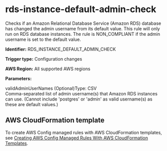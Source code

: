 # rds\-instance\-default\-admin\-check<a name="rds-instance-default-admin-check"></a>

Checks if an Amazon Relational Database Service \(Amazon RDS\) database has changed the admin username from its default value\. This rule will only run on RDS database instances\. The rule is NON\_COMPLIANT if the admin username is set to the default value\. 

**Identifier:** RDS\_INSTANCE\_DEFAULT\_ADMIN\_CHECK

**Trigger type:** Configuration changes

**AWS Region:** All supported AWS regions

**Parameters:**

validAdminUserNames \(Optional\)Type: CSV  
Comma\-separated list of admin username\(s\) that Amazon RDS instances can use\. \(Cannot include 'postgres' or 'admin' as valid username\(s\) as these are default values\.\)

## AWS CloudFormation template<a name="w76aac11c31c17b7d379c15"></a>

To create AWS Config managed rules with AWS CloudFormation templates, see [Creating AWS Config Managed Rules With AWS CloudFormation Templates](aws-config-managed-rules-cloudformation-templates.md)\.